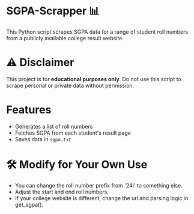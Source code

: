 # SGPA-Scrapper 📊

This Python script scrapes SGPA data for a range of student roll numbers from a publicly available college result website.

# ⚠️ Disclaimer
This project is for **educational purposes only**. Do not use this script to scrape personal or private data without permission.

# Features
- Generates a list of roll numbers
- Fetches SGPA from each student's result page
- Saves data in `sgpa.txt`

# 🛠 Modify for Your Own Use
- You can change the roll number prefix from '24i' to something else.
- Adjust the start and end roll numbers.
- If your college website is different, change the url and parsing logic in get_sgpa().
